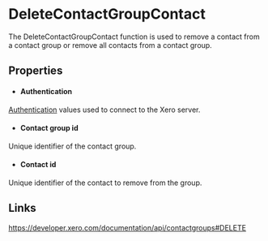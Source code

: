 DeleteContactGroupContact
============

The DeleteContactGroupContact function is used to remove a contact from a contact group or remove all contacts from a contact group.

Properties
----------

- #### Authentication
[Authentication](../../../Common/Authentication/Index.md) values used to connect to the Xero server.
- #### Contact group id
Unique identifier of the contact group.
- #### Contact id
Unique identifier of the contact to remove from the group.


Links
-----

https://developer.xero.com/documentation/api/contactgroups#DELETE